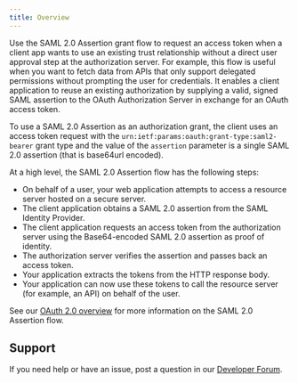 ```yaml
---
title: Overview
---
```


Use the SAML 2.0 Assertion grant flow to request an access token when a client app wants to use an existing trust relationship without a direct user approval step at the authorization server. For example, this flow is useful when you want to fetch data from APIs that only support delegated permissions without prompting the user for credentials. It enables a client application to reuse an existing authorization by supplying a valid, signed SAML assertion to the OAuth Authorization Server in exchange for an OAuth access token.

To use a SAML 2.0 Assertion as an authorization grant, the client uses an access token request with the `urn:ietf:params:oauth:grant-type:saml2-bearer` grant type and the value of the `assertion` parameter is a single SAML 2.0 assertion (that is base64url encoded).

At a high level, the SAML 2.0 Assertion flow has the following steps:

- On behalf of a user, your web application attempts to access a resource server hosted on a secure server.
- The client application obtains a SAML 2.0 assertion from the SAML Identity Provider.
- The client application requests an access token from the authorization server using the Base64-encoded SAML 2.0 assertion as proof of identity.
- The authorization server verifies the assertion and passes back an access token.
- Your application extracts the tokens from the HTTP response body.
- Your application can now use these tokens to call the resource server (for example, an API) on behalf of the user.

See our [OAuth 2.0 overview](/docs/concepts/oauth-openid/#saml2-flow) for more information on the SAML 2.0 Assertion flow.

## Support

If you need help or have an issue, post a question in our [Developer Forum](https://devforum.okta.com).

<NextSectionLink/>
